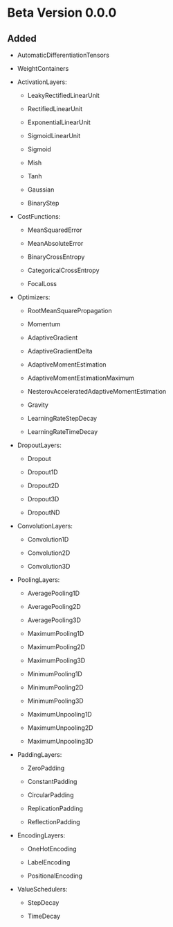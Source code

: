 # Beta Version 0.0.0

## Added

* AutomaticDifferentiationTensors

* WeightContainers

* ActivationLayers:

	* LeakyRectifiedLinearUnit
	
	* RectifiedLinearUnit

	* ExponentialLinearUnit

	* SigmoidLinearUnit
	
	* Sigmoid
	
	* Mish
	
	* Tanh
	
	* Gaussian
	
	* BinaryStep

* CostFunctions: 

	* MeanSquaredError
	
	* MeanAbsoluteError

	* BinaryCrossEntropy

	* CategoricalCrossEntropy

	* FocalLoss

* Optimizers:

	* RootMeanSquarePropagation
	
	* Momentum
	
	* AdaptiveGradient
	
	* AdaptiveGradientDelta
	
	* AdaptiveMomentEstimation
	
	* AdaptiveMomentEstimationMaximum
	
	* NesterovAcceleratedAdaptiveMomentEstimation
	
	* Gravity
	
	* LearningRateStepDecay
	
	* LearningRateTimeDecay

* DropoutLayers:

	* Dropout

	* Dropout1D
	
	* Dropout2D

	* Dropout3D

	* DropoutND

* ConvolutionLayers:

	* Convolution1D

	* Convolution2D

	* Convolution3D

* PoolingLayers:

	* AveragePooling1D

	* AveragePooling2D

	* AveragePooling3D

	* MaximumPooling1D

	* MaximumPooling2D

	* MaximumPooling3D

	* MinimumPooling1D

	* MinimumPooling2D

	* MinimumPooling3D

	* MaximumUnpooling1D

	* MaximumUnpooling2D

	* MaximumUnpooling3D

* PaddingLayers:

	* ZeroPadding

	* ConstantPadding

	* CircularPadding

	* ReplicationPadding

	* ReflectionPadding

* EncodingLayers:

	* OneHotEncoding

	* LabelEncoding

	* PositionalEncoding

* ValueSchedulers:

	* StepDecay

	* TimeDecay